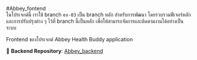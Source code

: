 #Abbey_fontend  
ในโปรเจกต์นี้ เราใช้ branch `ex-03` เป็น branch หลัก สำหรับการพัฒนา โดยรวบรวมฟีเจอร์หลักและการปรับปรุงต่าง ๆ ไว้ที่ branch นี้เป็นหลัก เพื่อให้สามารถจัดการและติดตามงานได้อย่างเป็นระบบ  

Frontend ของโปรเจกต์ Abbey Health Buddy application  

📌 **Backend Repository**: [Abbey_backend](https://github.com/Kanokwan10785/Abbey_backend)
